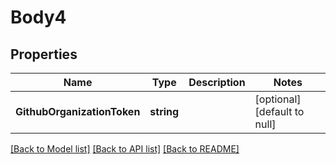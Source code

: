 # Body4

## Properties
Name | Type | Description | Notes
------------ | ------------- | ------------- | -------------
**GithubOrganizationToken** | **string** |  | [optional] [default to null]

[[Back to Model list]](../README.md#documentation-for-models) [[Back to API list]](../README.md#documentation-for-api-endpoints) [[Back to README]](../README.md)


